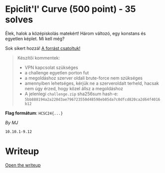 # Epiclit'l' Curve (500 point) - 35 solves
Élek, halok a középiskolás matekért! Három változó, egy konstans és egyetlen képlet. Mi kell még?

Sok sikert hozzá! [A forrást csatoltuk!](files/challenge.zip)

> Készítői kommentek:
> - VPN kapcsolat szükséges
> - a challenge egyetlen porton fut
> - a megoldáshoz szerver oldali brute-force nem szükséges
> - amennyiben lehetséges, kérjük ne a szerveroldalt terheld, hacsak nem úgy érzed, hogy közel állsz a megoldáshoz
> - A jelenlegi `challenge.zip` sha256sum hash-e: `5bb888194a2a220d3ae796723550d48598eb05da7c0dfcd820ca2d64f4016b12`

**Flag formátum**: `HCSC24{...}`

*By MJ*

`10.10.1-9.12`

# Writeup
[Open the writeup](WRITEUP.md)